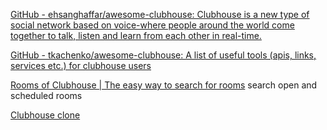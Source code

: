 
[GitHub - ehsanghaffar/awesome-clubhouse: Clubhouse is a new type of social network based on voice-where people around the world come together to talk, listen and learn from each other in real-time.](https://github.com/ehsanghaffar/awesome-clubhouse)

[GitHub - tkachenko/awesome-clubhouse: A list of useful tools (apis, links, services etc.) for clubhouse users](https://github.com/tkachenko/awesome-clubhouse)

[Rooms of Clubhouse | The easy way to search for rooms](https://www.roomsofclubhouse.com/)
search open and scheduled rooms

[Clubhouse clone](https://github.com/FranckNdame/swiftui.builds)
